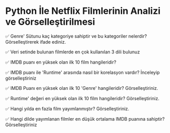 # Python İle Netflix Filmlerinin Analizi ve Görselleştirilmesi


✅ Genre' Sütunu kaç kategoriye sahiptir ve bu kategoriler nelerdir? Görselleştirerek ifade ediniz.

✅ Veri setinde bulunan filmlerde en çok kullanılan 3 dili bulunuz

✅ IMDB puanı en yüksek olan ilk 10 film hangileridir?

✅ IMDB puanı ile 'Runtime' arasında nasıl bir korelasyon vardır? İnceleyip görselleştiriniz

✅ IMDB Puanı en yüksek olan ilk 10 'Genre' hangileridir? Görselleştiriniz.

✅ Runtime' değeri en yüksek olan ilk 10 film hangileridir? Görselleştiriniz.

✅ Hangi yılda en fazla film yayımlanmıştır? Görselleştiriniz.

✅ Hangi dilde yayımlanan filmler en düşük ortalama IMDB puanına sahiptir? Görselleştiriniz
